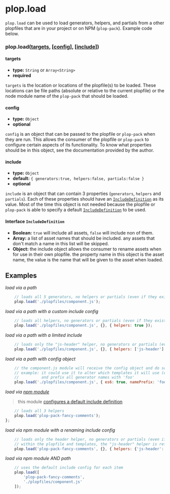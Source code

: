 plop.load
=========

`plop.load` can be used to load generators, helpers, and partials from a other plopfiles that are in your project or on NPM (`plop-pack`). Example code below.

### plop.load([targets](#targets), [[config](#config)], [[include](#include)])

#### targets
- **type:** `String` or `Array<String>`
- **required**

`targets` is the location or locations of the plopfile(s) to be loaded. These locations can be file paths (absolute or relative to the current plopfile) or the node module name of the `plop-pack` that should be loaded.

#### config
- **type:** `Object`
- **optional**

`config` is an object that can be passed to the plopfile or `plop-pack` when they are run. This allows the consumer of the plopfile or `plop-pack` to configure certain aspects of its functionality. To know what properties should be in this object, see the documentation provided by the author.

#### include
- **type:** `Object`
- **default:** `{ generators:true, helpers:false, partials:false }`
- **optional**

`include` is an object that can contain 3 properties (`generators`, `helpers` and `partials`). Each of these properties should have an [`IncludeDefinition`](#IncludeDefinition) as its value. Most of the time this object is not needed because the plopfile or `plop-pack` is able to specify a default [`IncludeDefinition`](#IncludeDefinition) to be used.

#### Interface `IncludeDefinition`
- **Boolean:** `true` will include all assets, `false` will include non of them.
- **Array:** a list of asset names that should be included. any assets that don't match a name in this list will be skipped.
- **Object:** the include object allows the consumer to rename assets when for use in their own plopfile. the property name in this object is the asset name, the value is the name that will be given to the asset when loaded.

## Examples
*load via a path*
```javascript
	// loads all 5 generators, no helpers or partials (even if they exist)
	plop.load('./plopfiles/component.js');
```
*load via a path with a custom include config*
```javascript
	// loads all helpers, no generators or partials (even if they exist)
	plop.load('./plopfiles/component.js', {}, { helpers: true });
```
*load via a path with a limited include*
```javascript
	// loads only the "js-header" helper, no generators or partials (even if they exist)
	plop.load('./plopfiles/component.js', {}, { helpers: ['js-header'] });
```
*load via a path with config object*
```javascript
	// the component.js module will receive the config object and do something
	// example: it could use it to alter which templates it will use (es6)
	//          and prefix all generator names with 'foo'
	plop.load('./plopfiles/component.js', { es6: true, namePrefix: 'foo' });
```
*load via [npm module](https://www.npmjs.com/package/plop-pack-fancy-comments)*
> this module [configures a default include definition](https://github.com/amwmedia/plop-pack-fancy-comments/blob/master/index.js#L13)

```javascript
	// loads all 3 helpers
	plop.load('plop-pack-fancy-comments');
};
```
*load via npm module with a renaming include config*
```javascript
	// loads only the header helper, no generators or partials (even if they exist)
	// within the plopfile and templates, the "js-header" helper is referenced as "titleComment"
	plop.load('plop-pack-fancy-comments', {}, { helpers: {'js-header': 'titleComment'} });
```
*load via npm module AND path*
```javascript
	// uses the default include config for each item
	plop.load([
		'plop-pack-fancy-comments',
		'./plopfiles/component.js'
	]);
```
